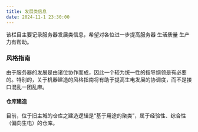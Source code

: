 ```yaml
---
title: 发展类信息
date: 2024-11-1 23:30:00
---
```


该栏目主要记录服务器发展类信息，希望对各位进一步提高服务器 ~~生活质量~~ 生产力有帮助。

### 风格指南

由于服务器的发展是由诸位协作而成，因此一个较为统一性的指导纲领是有必要的。特别的，关于机器建造的风格指南将有助于提高生电发展的协调度，而不是接口混乱一团乱麻。

#### 仓库建造

目前，位于旧主城的仓库之建造逻辑是“基于用途的聚类”，属于经验性、综合性（偏向生电）的仓库。
